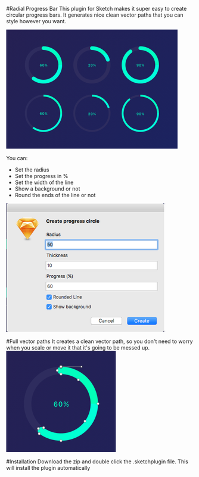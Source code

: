 #Radial Progress Bar
This plugin for Sketch makes it super easy to create circular progress bars. It generates nice clean vector paths that you can style however you want.

![Example](Example.png)

You can:
* Set the radius
* Set the progress in %
* Set the width of the line
* Show a background or not
* Round the ends of the line or not

![Create](Setup.png)

#Full vector paths
It creates a clean vector path, so you don't need to worry when you scale or move it that it's going to be messed up.
![Paths](Paths.png)


#Installation
Download the zip and double click the .sketchplugin file. This will install the plugin automatically
